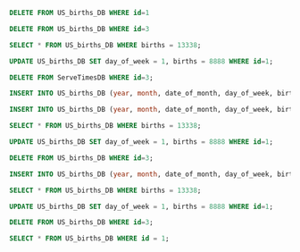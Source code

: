 ```sql
DELETE FROM US_births_DB WHERE id=1
```

```sql
DELETE FROM US_births_DB WHERE id=3
```

```sql
SELECT * FROM US_births_DB WHERE births = 13338;
```

```sql
UPDATE US_births_DB SET day_of_week = 1, births = 8888 WHERE id=1;
```

```sql
DELETE FROM ServeTimesDB WHERE id=3;
```

```sql
INSERT INTO US_births_DB (year, month, date_of_month, day_of_week, births) VALUES (2008, 8, 8, 1, 9999);
```
```sql
INSERT INTO US_births_DB (year, month, date_of_month, day_of_week, births) VALUES (2008, 8, 8, 1, 9999);
```

```sql
SELECT * FROM US_births_DB WHERE births = 13338;
```

```sql
UPDATE US_births_DB SET day_of_week = 1, births = 8888 WHERE id=1;
```

```sql
DELETE FROM US_births_DB WHERE id=3;
```

```sql
INSERT INTO US_births_DB (year, month, date_of_month, day_of_week, births) VALUES (2008, 8, 8, 1, 9999);
```

```sql
SELECT * FROM US_births_DB WHERE births = 13338;
```

```sql
UPDATE US_births_DB SET day_of_week = 1, births = 8888 WHERE id=1;
```

```sql
DELETE FROM US_births_DB WHERE id=3;
```

```sql
SELECT * FROM US_births_DB WHERE id = 1;
```

